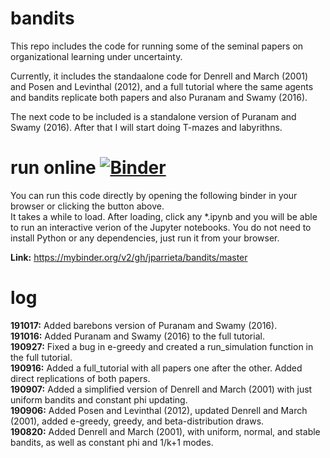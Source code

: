 # bandits
This repo includes the code for running some of the seminal papers on organizational learning under uncertainty.    

Currently, it includes the standaalone code for Denrell and March (2001) and Posen and Levinthal (2012), and a full tutorial where the same agents and bandits replicate both papers and also Puranam and Swamy (2016).  

The next code to be included is a standalone version of Puranam and Swamy (2016). After that I will start doing T-mazes and labyrithns.  

# run online [![Binder](https://mybinder.org/badge_logo.svg)](https://mybinder.org/v2/gh/jparrieta/bandits/master)  
You can run this code directly by opening the following binder in your browser or clicking the button above.  
It takes a while to load. After loading, click any \*.ipynb  and you will be able to run an interactive verion of the Jupyter notebooks.   You do not need to install Python or any dependencies, just run it from your browser.  

**Link:** https://mybinder.org/v2/gh/jparrieta/bandits/master  

# log    

**191017:** Added barebons version of Puranam and Swamy (2016).  
**191016:** Added Puranam and Swamy (2016) to the full tutorial.  
**190927:** Fixed a bug in e-greedy and created a run_simulation function in the full tutorial.   
**190916:** Added a full_tutorial with all papers one after the other. Added direct replications of both papers.  
**190907:** Added a simplified version of Denrell and March (2001) with just uniform bandits and constant phi updating.    
**190906:** Added Posen and Levinthal (2012), updated Denrell and March (2001), added e-greedy, greedy, and beta-distribution draws.    
**190820:** Added Denrell and March (2001), with uniform, normal, and stable bandits, as well as constant phi and 1/k+1 modes.   
